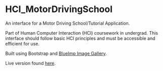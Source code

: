 # HCI_MotorDrivingSchool
An interface for a Motor Driving School/Tutorial Application.

Part of Human Computer Interaction (HCI) coursework in undergrad. This interface should follow basic HCI principles and must be accessible and efficient for use.

Built using Bootstrap and <a target="_blank" href="https://blueimp.github.io/Bootstrap-Image-Gallery/">BlueImp Image Gallery</a>.

Live version found <a target="_blank" href="http://pranavkundra.github.io/HCI_MotorDrivingSchool/">here</a>.
